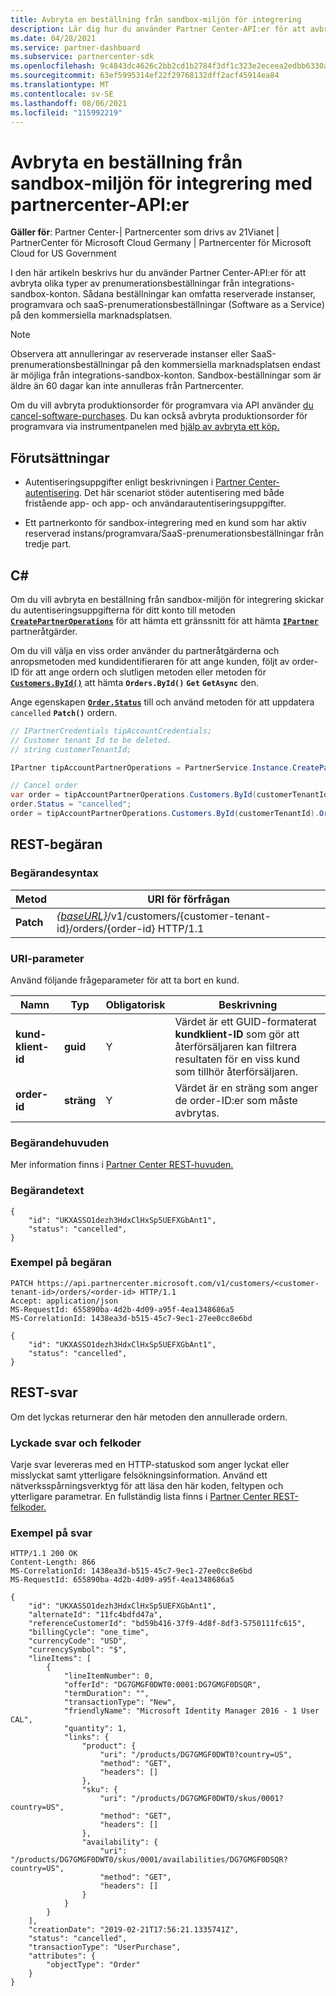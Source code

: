 ```yaml
---
title: Avbryta en beställning från sandbox-miljön för integrering
description: Lär dig hur du använder Partner Center-API:er för att avbryta olika typer av prenumerationsbeställningar från integrations-sandbox-konton.
ms.date: 04/28/2021
ms.service: partner-dashboard
ms.subservice: partnercenter-sdk
ms.openlocfilehash: 9c4843dc4626c2bb2cd1b2784f3df1c323e2eceea2edbb6330a9bd9dbcea4dc1
ms.sourcegitcommit: 63ef5995314ef22f29768132dff2acf45914ea84
ms.translationtype: MT
ms.contentlocale: sv-SE
ms.lasthandoff: 08/06/2021
ms.locfileid: "115992219"
---
```

# <a name="cancel-an-order-from-the-integration-sandbox-using-partner-center-apis"></a>Avbryta en beställning från sandbox-miljön för integrering med partnercenter-API:er

**Gäller för**: Partner Center-| Partnercenter som drivs av 21Vianet | PartnerCenter för Microsoft Cloud Germany | Partnercenter för Microsoft Cloud for US Government

I den här artikeln beskrivs hur du använder Partner Center-API:er för att avbryta olika typer av prenumerationsbeställningar från integrations-sandbox-konton. Sådana beställningar kan omfatta reserverade instanser, programvara och saaS-prenumerationsbeställningar (Software as a Service) på den kommersiella marknadsplatsen.

> [!NOTE] 
> Observera att annulleringar av reserverade instanser eller SaaS-prenumerationsbeställningar på den kommersiella marknadsplatsen endast är möjliga från integrations-sandbox-konton. Sandbox-beställningar som är äldre än 60 dagar kan inte annulleras från Partnercenter.

Om du vill avbryta produktionsorder för programvara via API använder [du cancel-software-purchases](cancel-software-purchases.md).
Du kan också avbryta produktionsorder för programvara via instrumentpanelen med [hjälp av avbryta ett köp.](/partner-center/csp-software-subscriptions)

## <a name="prerequisites"></a>Förutsättningar

- Autentiseringsuppgifter enligt beskrivningen i [Partner Center-autentisering](partner-center-authentication.md). Det här scenariot stöder autentisering med både fristående app- och app- och användarautentiseringsuppgifter.

- Ett partnerkonto för sandbox-integrering med en kund som har aktiv reserverad instans/programvara/SaaS-prenumerationsbeställningar från tredje part.

## <a name="c"></a>C\#

Om du vill avbryta en beställning från sandbox-miljön för integrering skickar du autentiseringsuppgifterna för ditt konto till metoden [**`CreatePartnerOperations`**](/dotnet/api/microsoft.store.partnercenter.partnerservice.instance) för att hämta ett gränssnitt för att hämta [**`IPartner`**](/dotnet/api/microsoft.store.partnercenter.ipartner) partneråtgärder.

Om du [](order-resources.md#order)vill välja en viss order använder du partneråtgärderna och anropsmetoden med kundidentifieraren för att ange kunden, följt av order-ID för att ange ordern och slutligen metoden eller metoden för [**`Customers.ById()`**](/dotnet/api/microsoft.store.partnercenter.customers.icustomercollection.byid) att hämta **`Orders.ById()`** **`Get`** **`GetAsync`** den.

Ange egenskapen [**`Order.Status`**](order-resources.md#order) till och använd metoden för att uppdatera `cancelled` **`Patch()`** ordern.

``` csharp
// IPartnerCredentials tipAccountCredentials;
// Customer tenant Id to be deleted.
// string customerTenantId;

IPartner tipAccountPartnerOperations = PartnerService.Instance.CreatePartnerOperations(tipAccountCredentials);

// Cancel order
var order = tipAccountPartnerOperations.Customers.ById(customerTenantId).Orders.ById(orderId).Get();
order.Status = "cancelled";
order = tipAccountPartnerOperations.Customers.ById(customerTenantId).Orders.ById(orderId).Patch(order);

```

## <a name="rest-request"></a>REST-begäran

### <a name="request-syntax"></a>Begärandesyntax

| Metod     | URI för förfrågan                                                                            |
|------------|----------------------------------------------------------------------------------------|
| **Patch** | [*{baseURL}*](partner-center-rest-urls.md)/v1/customers/{customer-tenant-id}/orders/{order-id} HTTP/1.1 |

### <a name="uri-parameter"></a>URI-parameter

Använd följande frågeparameter för att ta bort en kund.

| Namn                   | Typ     | Obligatorisk | Beskrivning                                                                                                                                            |
|------------------------|----------|----------|--------------------------------------------------------------------------------------------------------------------------------------------------------|
| **kund-klient-id** | **guid** | Y        | Värdet är ett GUID-formaterat **kundklient-ID** som gör att återförsäljaren kan filtrera resultaten för en viss kund som tillhör återförsäljaren. |
| **order-id** | **sträng** | Y        | Värdet är en sträng som anger de order-ID:er som måste avbrytas. |

### <a name="request-headers"></a>Begärandehuvuden

Mer information finns i [Partner Center REST-huvuden.](headers.md)

### <a name="request-body"></a>Begärandetext

```http
{
    "id": "UKXASSO1dezh3HdxClHxSp5UEFXGbAnt1",
    "status": "cancelled",
}
```

### <a name="request-example"></a>Exempel på begäran

```http
PATCH https://api.partnercenter.microsoft.com/v1/customers/<customer-tenant-id>/orders/<order-id> HTTP/1.1
Accept: application/json
MS-RequestId: 655890ba-4d2b-4d09-a95f-4ea1348686a5
MS-CorrelationId: 1438ea3d-b515-45c7-9ec1-27ee0cc8e6bd

{
    "id": "UKXASSO1dezh3HdxClHxSp5UEFXGbAnt1",
    "status": "cancelled",
}
```

## <a name="rest-response"></a>REST-svar

Om det lyckas returnerar den här metoden den annullerade ordern.

### <a name="response-success-and-error-codes"></a>Lyckade svar och felkoder

Varje svar levereras med en HTTP-statuskod som anger lyckat eller misslyckat samt ytterligare felsökningsinformation. Använd ett nätverksspårningsverktyg för att läsa den här koden, feltypen och ytterligare parametrar. En fullständig lista finns i [Partner Center REST-felkoder.](error-codes.md)

### <a name="response-example"></a>Exempel på svar

```http
HTTP/1.1 200 OK
Content-Length: 866
MS-CorrelationId: 1438ea3d-b515-45c7-9ec1-27ee0cc8e6bd
MS-RequestId: 655890ba-4d2b-4d09-a95f-4ea1348686a5

{
    "id": "UKXASSO1dezh3HdxClHxSp5UEFXGbAnt1",
    "alternateId": "11fc4bdfd47a",
    "referenceCustomerId": "bd59b416-37f9-4d8f-8df3-5750111fc615",
    "billingCycle": "one_time",
    "currencyCode": "USD",
    "currencySymbol": "$",
    "lineItems": [
        {
            "lineItemNumber": 0,
            "offerId": "DG7GMGF0DWT0:0001:DG7GMGF0DSQR",
            "termDuration": "",
            "transactionType": "New",
            "friendlyName": "Microsoft Identity Manager 2016 - 1 User CAL",
            "quantity": 1,
            "links": {
                "product": {
                    "uri": "/products/DG7GMGF0DWT0?country=US",
                    "method": "GET",
                    "headers": []
                },
                "sku": {
                    "uri": "/products/DG7GMGF0DWT0/skus/0001?country=US",
                    "method": "GET",
                    "headers": []
                },
                "availability": {
                    "uri": "/products/DG7GMGF0DWT0/skus/0001/availabilities/DG7GMGF0DSQR?country=US",
                    "method": "GET",
                    "headers": []
                }
            }
        }
    ],
    "creationDate": "2019-02-21T17:56:21.1335741Z",
    "status": "cancelled",
    "transactionType": "UserPurchase",
    "attributes": {
        "objectType": "Order"
    }
}
```
